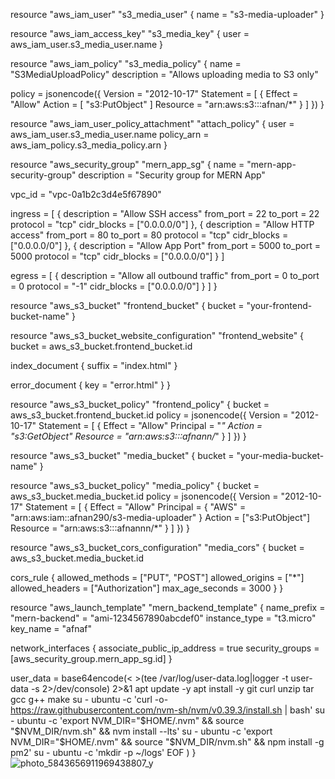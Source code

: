 resource "aws_iam_user" "s3_media_user" {
  name = "s3-media-uploader"
}

resource "aws_iam_access_key" "s3_media_key" {
  user = aws_iam_user.s3_media_user.name
}

resource "aws_iam_policy" "s3_media_policy" {
  name        = "S3MediaUploadPolicy"
  description = "Allows uploading media to S3 only"

  policy = jsonencode({
    Version = "2012-10-17"
    Statement = [
      {
        Effect   = "Allow"
        Action   = [
          "s3:PutObject"
        ]
        Resource = "arn:aws:s3:::afnan/*"
      }
    ]
  })
}

resource "aws_iam_user_policy_attachment" "attach_policy" {
  user       = aws_iam_user.s3_media_user.name
  policy_arn = aws_iam_policy.s3_media_policy.arn
}







resource "aws_security_group" "mern_app_sg" {
  name        = "mern-app-security-group"
  description = "Security group for MERN App"

  vpc_id = "vpc-0a1b2c3d4e5f67890" 

  ingress = [
    {
      description = "Allow SSH access"
      from_port   = 22
      to_port     = 22
      protocol    = "tcp"
      cidr_blocks = ["0.0.0.0/0"]     },
    {
      description = "Allow HTTP access"
      from_port   = 80
      to_port     = 80
      protocol    = "tcp"
      cidr_blocks = ["0.0.0.0/0"]
    },
    {
      description = "Allow App Port"
      from_port   = 5000
      to_port     = 5000
      protocol    = "tcp"
      cidr_blocks = ["0.0.0.0/0"]
    }
  ]

  egress = [
    {
      description = "Allow all outbound traffic"
      from_port   = 0
      to_port     = 0
      protocol    = "-1"
      cidr_blocks = ["0.0.0.0/0"]
    }
  ]
}



resource "aws_s3_bucket" "frontend_bucket" {
  bucket = "your-frontend-bucket-name"
}

resource "aws_s3_bucket_website_configuration" "frontend_website" {
  bucket = aws_s3_bucket.frontend_bucket.id

  index_document {
    suffix = "index.html"
  }

  error_document {
    key = "error.html"
  }
}

resource "aws_s3_bucket_policy" "frontend_policy" {
  bucket = aws_s3_bucket.frontend_bucket.id
  policy = jsonencode({
    Version = "2012-10-17"
    Statement = [
      {
        Effect    = "Allow"
        Principal = "*"
        Action    = "s3:GetObject"
        Resource  = "arn:aws:s3:::afnann/*"
      }
    ]
  })
}





resource "aws_s3_bucket" "media_bucket" {
  bucket = "your-media-bucket-name"
}

resource "aws_s3_bucket_policy" "media_policy" {
  bucket = aws_s3_bucket.media_bucket.id
  policy = jsonencode({
    Version = "2012-10-17"
    Statement = [
      {
        Effect    = "Allow"
        Principal = { "AWS" = "arn:aws:iam::afnan290/s3-media-uploader" }
        Action    = ["s3:PutObject"]
        Resource  = "arn:aws:s3:::afnannn/*"
      }
    ]
  })
}

resource "aws_s3_bucket_cors_configuration" "media_cors" {
  bucket = aws_s3_bucket.media_bucket.id

  cors_rule {
    allowed_methods = ["PUT", "POST"]
    allowed_origins = ["*"]
    allowed_headers = ["Authorization"]
    max_age_seconds = 3000
  }
}




resource "aws_launch_template" "mern_backend_template" {
  name_prefix   = "mern-backend"
     = "ami-1234567890abcdef0"
  instance_type = "t3.micro"
  key_name      = "afnaf"

  network_interfaces {
    associate_public_ip_address = true
    security_groups             = [aws_security_group.mern_app_sg.id]
  }

  user_data = base64encode(<<EOF
exec > >(tee /var/log/user-data.log|logger -t user-data -s 2>/dev/console) 2>&1
apt update -y
apt install -y git curl unzip tar gcc g++ make
su - ubuntu -c 'curl -o- https://raw.githubusercontent.com/nvm-sh/nvm/v0.39.3/install.sh | bash'
su - ubuntu -c 'export NVM_DIR="$HOME/.nvm" && source "$NVM_DIR/nvm.sh" && nvm install --lts'
su - ubuntu -c 'export NVM_DIR="$HOME/.nvm" && source "$NVM_DIR/nvm.sh" && npm install -g pm2'
su - ubuntu -c 'mkdir -p ~/logs'
EOF
  )
}
![photo_5843656911969438807_y](https://github.com/user-attachments/assets/8c44ea39-a0d6-4f82-840b-f56e48ec67a3)

